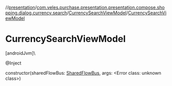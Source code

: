 //[presentation](../../../index.md)/[com.veles.purchase.presentation.presentation.compose.shopping.dialog.currency.search](../index.md)/[CurrencySearchViewModel](index.md)/[CurrencySearchViewModel](-currency-search-view-model.md)

# CurrencySearchViewModel

[androidJvm]\

@Inject

constructor(sharedFlowBus: [SharedFlowBus](../../com.veles.purchase.presentation.data.bus/-shared-flow-bus/index.md), args: <!---  GfmCommand {"@class":"org.jetbrains.dokka.gfm.ResolveLinkGfmCommand","dri":{"packageName":"","classNames":"<Error class: unknown class>","callable":null,"target":{"@class":"org.jetbrains.dokka.links.PointingToDeclaration"},"extra":null}} --->&lt;Error class: unknown class&gt;<!--- --->)
